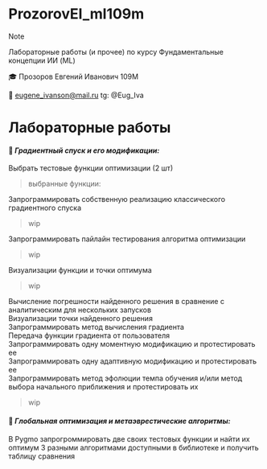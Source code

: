 # ProzorovEI_ml109m

> [!NOTE]
> Лабораторные работы (и прочее) по курсу Фундаментальные концепции ИИ (ML)

🎓  Прозоров Евгений Иванович 109М

📧 eugene_ivanson@mail.ru
tg: @Eug_Iva



# Лабораторные работы
#### 📄 ___Градиентный спуск и его модификации:___  #

Выбрать тестовые функции оптимизации (2 шт)    
> выбранные функции:
   
Запрограммировать собственную реализацию классического градиентного спуска    
> wip


Запрограммировать пайлайн тестирования алгоритма оптимизации  
> wip



Визуализации функции и точки оптимума  
> wip



Вычисление погрешности найденного решения в сравнение с аналитическим для нескольких запусков  
Визуализации точки найденного решения   
Запрограммировать метод вычисления градиента  
Передача функции градиента от пользователя  
Запрограммировать одну моментную модификацию и протестировать ее  
Запрограммировать одну адаптивную модификацию и протестировать ее  
Запрограммировать метод эфолюции темпа обучения и/или метод выбора начального приближения и протестировать их   
> wip




#### 📄 ___Глобальная оптимизация и метаэврестические алгоритмы:___  #
В Pygmo запрогроммировать две своих тестовых функции и найти их оптимум 3 разными алгоритмами доступными в библиотеке и получить таблицу сравнения
